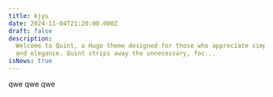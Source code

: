 ```yaml
---
title: kjyu
date: 2024-11-04T21:20:00.000Z
draft: false
description: 
  Welcome to Quint, a Hugo theme designed for those who appreciate simplicity
  and elegance. Quint strips away the unnecessary, foc...
isNews: true
---
```

qwe qwe  qwe
